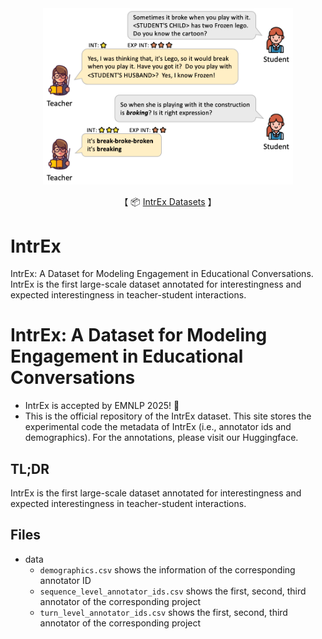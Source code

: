 <div align="center">
  <img src="head_img.png" alt="head image" width="400">
</div>

<p align="center">
    【 📦 <a href="https://huggingface.co/collections/XingweiT/intrex-68a8f2c97688157066860ae2">IntrEx Datasets</a> 】
</p>

# IntrEx
IntrEx: A Dataset for Modeling Engagement in Educational Conversations. IntrEx is the first large-scale dataset annotated for interestingness and expected interestingness in teacher-student interactions.

# IntrEx: A Dataset for Modeling Engagement in Educational Conversations
- IntrEx is accepted by EMNLP 2025! 🎉
- This is the official repository of the IntrEx dataset. This site stores the experimental code the metadata of IntrEx (i.e., annotator ids and demographics). For the annotations, please visit our Huggingface.


## TL;DR 

IntrEx is the first large-scale dataset annotated for interestingness and expected interestingness in teacher-student interactions.

## Files

* data
  - `demographics.csv`                        shows the information of the corresponding annotator ID 
  - `sequence_level_annotator_ids.csv`        shows the first, second, third annotator of the corresponding project
  - `turn_level_annotator_ids.csv`            shows the first, second, third annotator of the corresponding project
